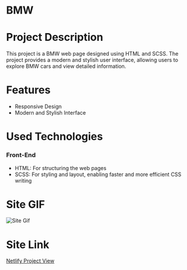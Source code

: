 # BMW

<h1>Project Description</h1>

<p>This project is a BMW web page designed using HTML and SCSS. The project provides a modern and stylish user interface, allowing users to explore BMW cars and view detailed information.

</p>

<h1>Features</h1>

<ul>

<li>Responsive Design

</li>

<li>Modern and Stylish Interface

</li>

</ul>

<h1>Used Technologies</h1>

<h3>Front-End</h3>

<ul>

<li> HTML: For structuring the web pages</li>

<li> SCSS: For styling and layout, enabling faster and more efficient CSS writing</li>

</ul>

<h1>Site GIF</h1>

<img src="/images/BMVV.gif" alt="Site Gif">

<h1>Site Link</h1>

<a href="https://bmwcarapp.netlify.app/"> Netlify Project View</a>
